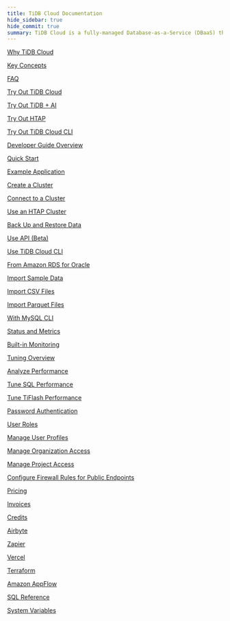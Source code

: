 ```yaml
---
title: TiDB Cloud Documentation
hide_sidebar: true
hide_commit: true
summary: TiDB Cloud is a fully-managed Database-as-a-Service (DBaaS) that brings everything great about TiDB to your cloud. It offers guides, samples, and references for learning, trying, developing, maintaining, migrating, monitoring, tuning, securing, billing, integrating, and referencing.
---
```


<LearningPathContainer platform="tidb-cloud" title="TiDB Cloud" subTitle="TiDB Cloud is a fully-managed Database-as-a-Service (DBaaS) that brings everything great about TiDB to your cloud. Find the guide, samples, and references you need to use TiDB Cloud.">

<LearningPath label="Learn" icon="cloud1">

[Why TiDB Cloud](https://docs-preview.pingcap.com/tidbcloud/tidb-cloud-intro/?plan=premium)

[Key Concepts](https://docs-preview.pingcap.com/tidbcloud/key-concepts/?plan=premium)

[FAQ](https://docs-preview.pingcap.com/tidbcloud/tidb-cloud-faq/?plan=premium)

</LearningPath>

<LearningPath label="Try" icon="cloud5">

[Try Out TiDB Cloud](https://docs-preview.pingcap.com/tidbcloud/tidb-cloud-quickstart/?plan=premium)

[Try Out TiDB + AI](https://docs-preview.pingcap.com/tidbcloud/vector-search-get-started-using-python/?plan=premium)

[Try Out HTAP](https://docs-preview.pingcap.com/tidbcloud/tidb-cloud-htap-quickstart/?plan=premium)

[Try Out TiDB Cloud CLI](https://docs-preview.pingcap.com/tidbcloud/get-started-with-cli/?plan=premium)

</LearningPath>

<LearningPath label="Develop" icon="doc8">

[Developer Guide Overview](https://docs-preview.pingcap.com/tidbcloud/dev-guide-overview/?plan=premium)

[Quick Start](https://docs-preview.pingcap.com/tidbcloud/dev-guide-build-cluster-in-cloud/?plan=premium)

[Example Application](https://docs-preview.pingcap.com/tidbcloud/dev-guide-sample-application-spring-boot/?plan=premium)

</LearningPath>

<LearningPath label="Maintain" icon="cloud7">

[Create a Cluster](https://docs-preview.pingcap.com/tidbcloud/create-tidb-cluster-serverless/?plan=premium)

[Connect to a Cluster](https://docs-preview.pingcap.com/tidbcloud/connect-to-tidb-cluster-serverless/?plan=premium)

[Use an HTAP Cluster](https://docs-preview.pingcap.com/tidbcloud/tiflash-overview/?plan=premium)

[Back Up and Restore Data](https://docs-preview.pingcap.com/tidbcloud/backup-and-restore-serverless/?plan=premium)

[Use API (Beta)](https://docs-preview.pingcap.com/tidbcloud/api-overview/?plan=premium)

[Use TiDB Cloud CLI](https://docs-preview.pingcap.com/tidbcloud/get-started-with-cli/?plan=premium)

</LearningPath>

<LearningPath label="Migrate" icon="cloud3">

[From Amazon RDS for Oracle](https://docs-preview.pingcap.com/tidbcloud/migrate-from-oracle-using-aws-dms/?plan=premium)

[Import Sample Data](https://docs-preview.pingcap.com/tidbcloud/import-sample-data-serverless/?plan=premium)

[Import CSV Files](https://docs-preview.pingcap.com/tidbcloud/import-csv-files-serverless/?plan=premium)

[Import Parquet Files](https://docs-preview.pingcap.com/tidbcloud/import-parquet-files-serverless/?plan=premium)

[With MySQL CLI](https://docs-preview.pingcap.com/tidbcloud/import-with-mysql-cli-serverless/?plan=premium)

</LearningPath>

<LearningPath label="Monitor" icon="cloud6">

[Status and Metrics](https://docs-preview.pingcap.com/tidbcloud/monitor-tidb-cluster/?plan=premium)

[Built-in Monitoring](https://docs-preview.pingcap.com/tidbcloud/built-in-monitoring/?plan=premium)

</LearningPath>

<LearningPath label="Tune" icon="tidb-cloud-tune">

[Tuning Overview](https://docs-preview.pingcap.com/tidbcloud/tidb-cloud-tune-performance-overview/?plan=premium)

[Analyze Performance](https://docs-preview.pingcap.com/tidbcloud/tune-performance/?plan=premium)

[Tune SQL Performance](https://docs-preview.pingcap.com/tidbcloud/tidb-cloud-sql-tuning-overview/?plan=premium)

[Tune TiFlash Performance](https://docs-preview.pingcap.com/tidbcloud/tune-tiflash-performance/?plan=premium)

</LearningPath>

<LearningPath label="Security" icon="users">

[Password Authentication](https://docs-preview.pingcap.com/tidbcloud/tidb-cloud-password-authentication/?plan=premium)

[User Roles](https://docs-preview.pingcap.com/tidbcloud/manage-user-access#user-roles/?plan=premium)

[Manage User Profiles](https://docs-preview.pingcap.com/tidbcloud/manage-user-access#manage-user-profiles/?plan=premium)

[Manage Organization Access](https://docs-preview.pingcap.com/tidbcloud/manage-user-access#manage-organization-access/?plan=premium)

[Manage Project Access](https://docs-preview.pingcap.com/tidbcloud/manage-user-access#manage-project-access/?plan=premium)

[Configure Firewall Rules for Public Endpoints](https://docs-preview.pingcap.com/tidbcloud/configure-serverless-firewall-rules-for-public-endpoints/?plan=premium)

</LearningPath>

<LearningPath label="Billing" icon="cloud2">

[Pricing](https://docs-preview.pingcap.com/tidbcloud/tidb-cloud-billing#pricing/?plan=premium)

[Invoices](https://docs-preview.pingcap.com/tidbcloud/tidb-cloud-billing#invoices/?plan=premium)

[Credits](https://docs-preview.pingcap.com/tidbcloud/tidb-cloud-billing#credits/?plan=premium)

</LearningPath>

<LearningPath label="Integrations" icon="cloud4">

[Airbyte](https://docs-preview.pingcap.com/tidbcloud/integrate-tidbcloud-with-airbyte/?plan=premium)

[Zapier](https://docs-preview.pingcap.com/tidbcloud/integrate-tidbcloud-with-zapier/?plan=premium)

[Vercel](https://docs-preview.pingcap.com/tidbcloud/integrate-tidbcloud-with-vercel/?plan=premium)

[Terraform](https://docs-preview.pingcap.com/tidbcloud/terraform-tidbcloud-provider-overview/?plan=premium)

[Amazon AppFlow](https://docs-preview.pingcap.com/tidbcloud/dev-guide-aws-appflow-integration/?plan=premium)

</LearningPath>

<LearningPath label="Reference" icon="cloud-dev">

[SQL Reference](https://docs-preview.pingcap.com/tidbcloud/basic-sql-operations/?plan=premium)

[System Variables](https://docs-preview.pingcap.com/tidbcloud/system-variables/?plan=premium)

</LearningPath>

</LearningPathContainer>
